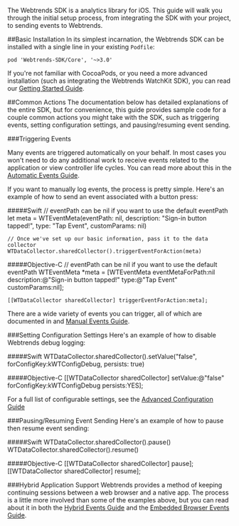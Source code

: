 The Webtrends SDK is a analytics library for iOS. This guide will walk you through the initial setup process, from integrating the SDK with your project, to sending events to Webtrends.

##Basic Installation
In its simplest incarnation, the Webtrends SDK can be installed with a single line in your existing `Podfile`:

	pod 'Webtrends-SDK/Core', '~>3.0'

If you're not familiar with CocoaPods, or you need a more advanced installation (such as integrating the Webtrends WatchKit SDK), you can read our [Getting Started Guide](docs/public_guides/Getting-Started-Guide.html).

##Common Actions
The documentation below has detailed explanations of the entire SDK, but for convenience, this guide provides sample code for a couple common actions you might take with the SDK, such as triggering events, setting configuration settings, and pausing/resuming event sending.

###Triggering Events

Many events are triggered automatically on your behalf. In most cases you won't need to do any additional work to receive events related to the application or view controller life cycles. You can read more about this in the [Automatic Events Guide](docs/public_guides/Automatic-Events-Guide).

If you want to manually log events, the process is pretty simple. Here's an example of how to send an event associated with a button press:

#####Swift
	// eventPath can be nil if you want to use the default eventPath
	let meta = WTEventMeta(eventPath: nil, description: "Sign-in button tapped!", type: "Tap Event", customParams: nil)
	
	// Once we've set up our basic information, pass it to the data collector
	WTDataCollector.sharedCollector().triggerEventForAction(meta)

#####Objective-C
	// eventPath can be nil if you want to use the default eventPath
	WTEventMeta *meta = [WTEventMeta eventMetaForPath:nil description:@"Sign-in button tapped!" type:@"Tap Event" customParams:nil];
	    
	[[WTDataCollector sharedCollector] triggerEventForAction:meta];

There are a wide variety of events you can trigger, all of which are documented in <WTDataCollector> and [Manual Events Guide](docs/public_guides/Manual-Events-Guide.html).

###Setting Configuration Settings
Here's an example of how to disable Webtrends debug logging:

#####Swift
	WTDataCollector.sharedCollector().setValue("false", forConfigKey:kWTConfigDebug, persists: true)

#####Objective-C
	[[WTDataCollector sharedCollector] setValue:@"false" forConfigKey:kWTConfigDebug persists:YES];

For a full list of configurable settings, see the [Advanced Configuration Guide](docs/public_guides/Advanced-Configuration-Guide.html)

###Pausing/Resuming Event Sending
Here's an example of how to pause then resume event sending:

#####Swift
	WTDataCollector.sharedCollector().pause()
	WTDataCollector.sharedCollector().resume()

#####Objective-C
	[[WTDataCollector sharedCollector] pause];
	[[WTDataCollector sharedCollector] resume];
	
###Hybrid Application Support
Webtrends provides a method of keeping continuing sessions between a web browser and a native app. The process is a little more involved than some of the examples above, but you can read about it in both the [Hybrid Events Guide](docs/public_guides/Hybrid-Events-Guide.html) and the [Embedded Browser Events Guide](docs/public_guides/Embedded-Browser-Events-Guide.html).